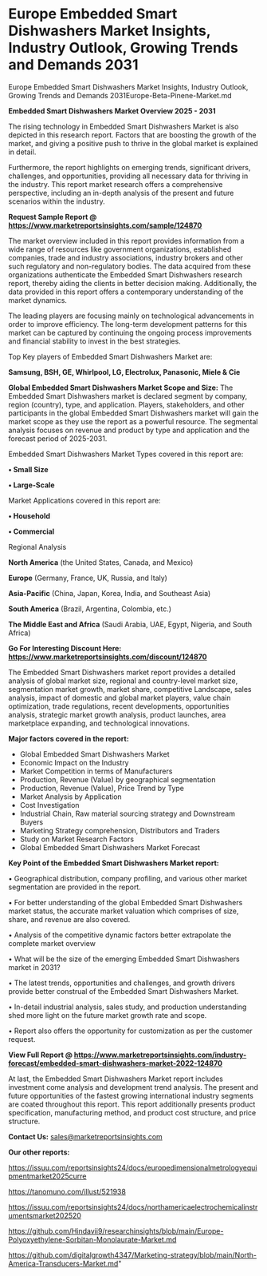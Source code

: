 # Europe Embedded Smart Dishwashers Market Insights, Industry Outlook, Growing Trends and Demands 2031
 Europe Embedded Smart Dishwashers Market Insights, Industry Outlook, Growing Trends and Demands 2031Europe-Beta-Pinene-Market.md

<Strong> Embedded Smart Dishwashers Market Overview 2025 - 2031</strong>

The rising technology in Embedded Smart Dishwashers Market is also depicted in this research report. Factors that are boosting the growth of the market, and giving a positive push to thrive in the global market is explained in detail.

Furthermore, the report highlights on emerging trends, significant drivers, challenges, and opportunities, providing all necessary data for thriving in the industry. This report market research offers a comprehensive perspective, including an in-depth analysis of the present and future scenarios within the industry.

<strong>Request Sample Report @ <a href=https://www.marketreportsinsights.com/sample/124870>https://www.marketreportsinsights.com/sample/124870</a></strong>

The market overview included in this report provides information from a wide range of resources like government organizations, established companies, trade and industry associations, industry brokers and other such regulatory and non-regulatory bodies. The data acquired from these organizations authenticate the Embedded Smart Dishwashers research report, thereby aiding the clients in better decision making. Additionally, the data provided in this report offers a contemporary understanding of the market dynamics.

The leading players are focusing mainly on technological advancements in order to improve efficiency. The long-term development patterns for this market can be captured by continuing the ongoing process improvements and financial stability to invest in the best strategies.

Top Key players of Embedded Smart Dishwashers Market are:

<strong>Samsung, BSH, GE, Whirlpool, LG, Electrolux, Panasonic, Miele & Cie</strong>

<strong><b>Global Embedded Smart Dishwashers Market Scope and Size:</b></strong>
The Embedded Smart Dishwashers market is declared segment by company, region (country), type, and application. Players, stakeholders, and other participants in the global Embedded Smart Dishwashers market will gain the market scope as they use the report as a powerful resource. The segmental analysis focuses on revenue and product by type and application and the forecast period of 2025-2031.

Embedded Smart Dishwashers Market Types covered in this report are:

<strong>• Small Size

• Large-Scale</strong>

Market Applications covered in this report are:

<strong>• Household

• Commercial</strong> 

Regional Analysis

<strong>North America</strong> (the United States, Canada, and Mexico)

<strong>Europe</strong> (Germany, France, UK, Russia, and Italy)

<strong>Asia-Pacific</strong> (China, Japan, Korea, India, and Southeast Asia)

<strong>South America</strong> (Brazil, Argentina, Colombia, etc.)

<strong>The Middle East and Africa</strong> (Saudi Arabia, UAE, Egypt, Nigeria, and South Africa)

<strong>Go For Interesting Discount Here: <a href=https://www.marketreportsinsights.com/discount/124870>https://www.marketreportsinsights.com/discount/124870</a></strong>

The Embedded Smart Dishwashers market report provides a detailed analysis of global market size, regional and country-level market size, segmentation market growth, market share, competitive Landscape, sales analysis, impact of domestic and global market players, value chain optimization, trade regulations, recent developments, opportunities analysis, strategic market growth analysis, product launches, area marketplace expanding, and technological innovations.

<strong><b>Major factors covered in the report:</b></strong>
<ul>
  <li>Global Embedded Smart Dishwashers Market </li>
  <li>Economic Impact on the Industry</li>
  <li>Market Competition in terms of Manufacturers</li>
  <li>Production, Revenue (Value) by geographical segmentation</li>
  <li>Production, Revenue (Value), Price Trend by Type</li>
  <li>Market Analysis by Application</li>
  <li>Cost Investigation</li>
  <li>Industrial Chain, Raw material sourcing strategy and Downstream Buyers</li>
  <li>Marketing Strategy comprehension, Distributors and Traders</li>
  <li>Study on Market Research Factors</li>
  <li>Global Embedded Smart Dishwashers Market Forecast</li>
</ul>

<strong><b>Key Point of the Embedded Smart Dishwashers Market report:</b></strong>

• Geographical distribution, company profiling, and various other market segmentation are provided in the report.

• For better understanding of the global Embedded Smart Dishwashers market status, the accurate market valuation which comprises of size, share, and revenue are also covered.

• Analysis of the competitive dynamic factors better extrapolate the complete market overview

• What will be the size of the emerging Embedded Smart Dishwashers market in 2031?

• The latest trends, opportunities and challenges, and growth drivers provide better construal of the Embedded Smart Dishwashers Market.

• In-detail industrial analysis, sales study, and production understanding shed more light on the future market growth rate and scope.

• Report also offers the opportunity for customization as per the customer request.

<strong><b>View Full Report @ <a href=https://www.marketreportsinsights.com/industry-forecast/embedded-smart-dishwashers-market-2022-124870>https://www.marketreportsinsights.com/industry-forecast/embedded-smart-dishwashers-market-2022-124870</a></b></strong>


At last, the Embedded Smart Dishwashers Market report includes investment come analysis and development trend analysis. The present and future opportunities of the fastest growing international industry segments are coated throughout this report. This report additionally presents product specification, manufacturing method, and product cost structure, and price structure.

<strong>Contact Us:</strong>
sales@marketreportsinsights.com

<strong>Our other reports:</strong>

<a href=https://issuu.com/reportsinsights24/docs/europedimensionalmetrologyequipmentmarket2025curre>https://issuu.com/reportsinsights24/docs/europedimensionalmetrologyequipmentmarket2025curre</a>

<a href=https://tanomuno.com/illust/521938>https://tanomuno.com/illust/521938</a>

<a href=https://issuu.com/reportsinsights24/docs/northamericaelectrochemicalinstrumentsmarket202520>https://issuu.com/reportsinsights24/docs/northamericaelectrochemicalinstrumentsmarket202520</a>

<a href=https://github.com/Hindavii9/researchinsights/blob/main/Europe-Polyoxyethylene-Sorbitan-Monolaurate-Market.md>https://github.com/Hindavii9/researchinsights/blob/main/Europe-Polyoxyethylene-Sorbitan-Monolaurate-Market.md</a>

<a href=https://github.com/digitalgrowth4347/Marketing-strategy/blob/main/North-America-Transducers-Market.md>https://github.com/digitalgrowth4347/Marketing-strategy/blob/main/North-America-Transducers-Market.md</a>"
